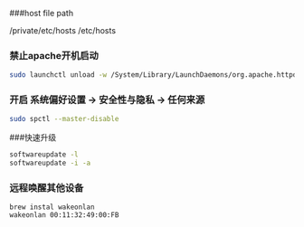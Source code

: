 ###host file path

/private/etc/hosts
/etc/hosts

### 禁止apache开机启动
```bash
sudo launchctl unload -w /System/Library/LaunchDaemons/org.apache.httpd.plist   
```

### 开启 系统偏好设置 -> 安全性与隐私 ->  任何来源
```bash
sudo spctl --master-disable
```


###快速升级
```bash
softwareupdate -l
softwareupdate -i -a
```

### 远程唤醒其他设备
```
brew instal wakeonlan
wakeonlan 00:11:32:49:00:FB
```
